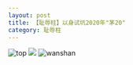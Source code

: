 ```yaml
---
layout: post
title: 【耻辱柱】以身试坑2020年"茅20"
category: 耻辱柱
---
```

![top](http://s1r3itzmh.hd-bkt.clouddn.com/img/top-220325-2.png)
![](http://s1r2k4uc5.hd-bkt.clouddn.com/img/shame-220717-1.jpg)
![wanshan](http://s1r3itzmh.hd-bkt.clouddn.com/img/wanshan.png)
  




